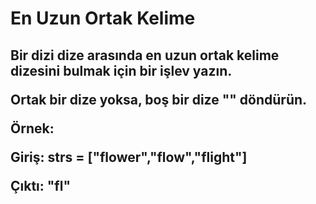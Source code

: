 <h1>En Uzun Ortak Kelime</h1>
<h2>Bir dizi dize arasında en uzun ortak kelime dizesini bulmak için bir işlev yazın.

Ortak bir dize yoksa, boş bir dize "" döndürün.

Örnek:

Giriş: strs = ["flower","flow","flight"]

Çıktı: "fl"

</h2>
